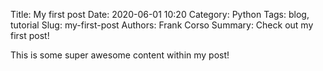 Title: My first post
Date: 2020-06-01 10:20
Category: Python
Tags: blog, tutorial
Slug: my-first-post
Authors: Frank Corso
Summary: Check out my first post!

This is some super awesome content within my post!